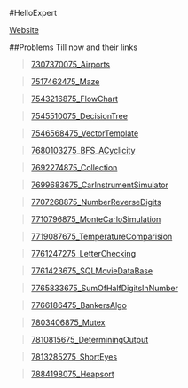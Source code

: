#HelloExpert

[Website](www.helloexpert.com)

##Problems Till now and their links

> [7307370075_Airports](https://www.helloexperts.com/question-view?q_id=7307370075)

> [7517462475_Maze](https://www.helloexperts.com/question-view?q_id=7517462475)

> [7543216875_FlowChart](https://www.helloexperts.com/question-view?q_id=7543216875)

> [7545510075_DecisionTree](https://www.helloexperts.com/question-view?q_id=7545510075)

> [7546568475_VectorTemplate](https://www.helloexperts.com/question-view?q_id=7546568475)

> [7680103275_BFS_ACyclicity](https://www.helloexperts.com/question-view?q_id=7680103275)

> [7692274875_Collection](https://www.helloexperts.com/question-view?q_id=7692274875)

> [7699683675_CarInstrumentSimulator](https://www.helloexperts.com/question-view?q_id=7699683675)

> [7707268875_NumberReverseDigits](https://www.helloexperts.com/question-view?q_id=7707268875)

> [7710796875_MonteCarloSimulation](https://www.helloexperts.com/question-view?q_id=7710796875)

> [7719087675_TemperatureComparision](https://www.helloexperts.com/question-view?q_id=7719087675)

> [7761247275_LetterChecking](https://www.helloexperts.com/question-view?q_id=7761247275)

> [7761423675_SQLMovieDataBase](https://www.helloexperts.com/question-view?q_id=7761423675)

> [7765833675_SumOfHalfDigitsInNumber](https://www.helloexperts.com/question-view?q_id=7765833675)

> [7766186475_BankersAlgo](https://www.helloexperts.com/question-view?q_id=7766186475)

> [7803406875_Mutex](https://www.helloexperts.com/question-view?q_id=7803406875)

> [7810815675_DeterminingOutput](https://www.helloexperts.com/question-view?q_id=7810815675)

> [7813285275_ShortEyes](https://www.helloexperts.com/question-view?q_id=7813285275)

> [7884198075_Heapsort](https://www.helloexperts.com/question-view?q_id=7884198075)
